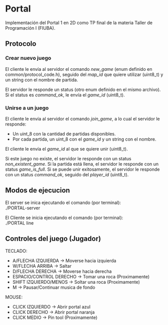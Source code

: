 # Portal
Implementación del Portal 1 en 2D como TP final de la materia Taller de Programación I (FIUBA).

## Protocolo

### Crear nuevo juego
El cliente le envía al servidor el comando _new_game_ (enum definido en common/protocol_code.h), seguido del _map_id_ que quiere utilizar (uint8_t) y un string con el nombre de partida.

El servidor le responde un status (otro enum definido en el mismo archivo). Si el status es _command_ok_, le envía el _game_id_ (uint8_t).

### Unirse a un juego
El cliente le envía al servidor el comando _join_game_, a lo cual el servidor le responde:
- Un uint_8 con la cantidad de partidas disponibles.
- Por cada partida, un uint_8 con el _game_id_ y un string con el nombre.

El cliente le envía el _game_id_ al que se quiere unir (uint8_t).

Si este juego no existe, el servidor le responde con un status _non_existent_game_.
Si la partida está llena, el servidor le responde con un status _game_is_full_.
Si se puede unir exitosamente, el servidor le responde con un status _command_ok_, seguido del _player_id_ (uint8_t).

## Modos de ejecucion

El server se inica ejecutando el comando (por terminal):  
	./PORTAL-server

El Cliente se inicia ejecutando el comando (por terminal):  
	./PORTAL line

## Controles del juego (Jugador)

TECLADO:
  
- A/FLECHA IZQUIERDA -> Moverse hacia izquierda
- W/FLECHA ARRIBA -> Saltar
- D/FLECHA DERECHA -> Moverse hacia derecha
- ESPACIO/CONTROL DERECHO -> Tomar una roca (Proximamente)
- SHIFT IZQUIERDO/MENOS -> Soltar una roca (Proximamente)
- M -> Pausar/Continuar musica de fondo
  
MOUSE:

- CLICK IZQUIERDO -> Abrir portal azul 
- CLICK DERECHO -> Abrir portal naranja
- CLICK MEDIO -> Pin tool (Proximamente)


